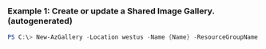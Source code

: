 ### Example 1: Create or update a Shared Image Gallery. (autogenerated)
```powershell
PS C:\> New-AzGallery -Location westus -Name {Name} -ResourceGroupName MyResourceGroup
```


